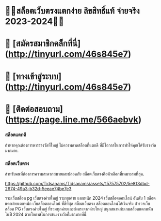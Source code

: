 <h1>🚩🚩สล็อตเว็บตรงแตกง่าย ลิขสิทธิ์แท้ จ่ายจริง 2023-2024🚩🚩</h1>

# 🎀 [สมัครสมาชิกคลิ็กที่นี่] (http://tinyurl.com/46s845e7)
# 🎀 [ทางเข้าสู่ระบบ]  (http://tinyurl.com/46s845e7)
# 🎀 [ติดต่อสอบถาม]  (https://page.line.me/566aebvk)


<h3>สล็อตแตกดี</h3> ถ้าหากคุณต้องการหารรางวัลที่ใหญ่ ไม่ควรพลาดสล็อตที่แตกดี ที่มีโอกาสในการทำให้คุณได้รับรางวัลมากมาย.

<h3>สล็อตเว็บตรง</h3> สำหรับคนที่ต้องการความสะดวกสบายและปลอดภัย สล็อตเว็บตรงคึอตัวเลือกที่เหมาะสมที่สุด.



https://github.com/Tidsanams/Tidsanams/assets/157575702/5e813dbd-2674-49a3-b32d-5eeae74be7e3

 รวมเว็บสล็อต pg เว็บตรงค่ายใหญ่ 
 รวมทุกค่าย แตกหนัก 2024 
 เว็บสล็อตออนไลน์ อันดับ 1
 สล็อตแตกง่ายแตกหนัก 
 เว็บสล็อตออนไลน์ ที่ดีที่สุด
 สล็อตเว็บตรง
 สล็อตออนไลน์ได้เงินจริง
 สำรวจเว็บสล็อต PG เว็บตรงค่ายใหญ่
 ที่รวมทุกค่ายและส่งตรงจากค่ายใหญ่
 สนุกสนานกับเกมสล็อตแตกหนัก ในปี 2024
 ด้วยโอกาสในการชนะรางวัลที่มากมายที่นี่

